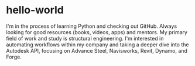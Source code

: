 # hello-world

I'm in the process of learning Python and checking out GitHub. Always looking for good resources (books, videos, apps) and mentors. My primary field of work and study is structural engineering. I'm interested in automating workflows within my company and taking a deeper dive into the Autodesk API, focusing on Advance Steel, Navisworks, Revit, Dynamo, and Forge.
